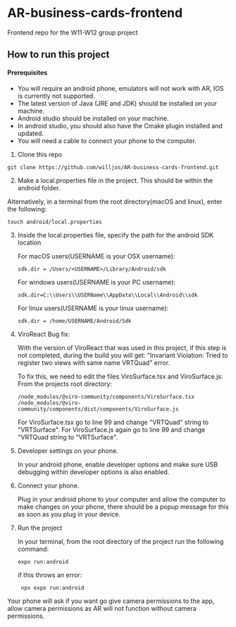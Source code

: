 # AR-business-cards-frontend
Frontend repo for the W11-W12 group project

## How to run this project

#### Prerequisites
- You will require an android phone, emulators will not work with AR, IOS is currently not supported.
- The latest version of Java (JRE and JDK) should be installed on your machine.
- Android studio should be installed on your machine.
- In android studio, you should also have the Cmake plugin installed and updated.
- You will need a cable to connect your phone to the computer.

1. Clone this repo 
```
git clone https://github.com/willjos/AR-business-cards-frontend.git
```
2. Make a local.properties file in the project. This should be within the android folder. 

Alternatively, in a terminal from the root directory(macOS and linux), enter the following: 
``` 
touch android/local.properties 
```
3. Inside the local.properties file, specify the path for the android SDK location

    For macOS users(USERNAME is your OSX username):
    ```
    sdk.dir = /Users/<USERNAME>/Library/Android/sdk
    ```
    For windows users(USERNAME is your PC username):
    ```
    sdk.dir=C:\\Users\\USERName\\AppData\\Local\\Android\\sdk
    ```
    For linux users(USERNAME is your linux username):
    ```
    sdk.dir = /home/USERNAME/Android/Sdk
    ```
 4. ViroReact Bug fix:
   
    With the version of ViroReact that was used in this project, if this step is not completed, during the build you will get: 
    "Invariant Violation: Tried to register two views with same name VRTQuad" error.
    
    To fix this, we need to edit the files ViroSurface.tsx and ViroSurface.js:
    From the projects root directory:
    
        /node_modules/@viro-community/components/ViroSurface.tsx
        /node_modules/@viro-community/components/dist/components/ViroSurface.js
        
    For ViroSurface.tsx go to line 99 and change "VRTQuad" string to "VRTSurface".
    For ViroSurface.js again go to line 99 and change "VRTQuad string to "VRTSurface".
    
    
5. Developer settings on your phone.

   In your android phone, enable developer options and make sure USB debugging within developer options is also enabled.
   
6. Connect your phone.

   Plug in your android phone to your computer and allow the computer to make changes on your phone,
   there should be a popup message for this as soon as you plug in your device. 
   
6. Run the project

   In your terminal, from the root directory of the project run the following command:
   ```
   expo run:android
   ```
   if this throws an error:
   ```
    npx expo run:android
   ```
   
  Your phone will ask if you want go give camera permissions to the app, allow camera permissions as AR will not function without camera permissions.    
